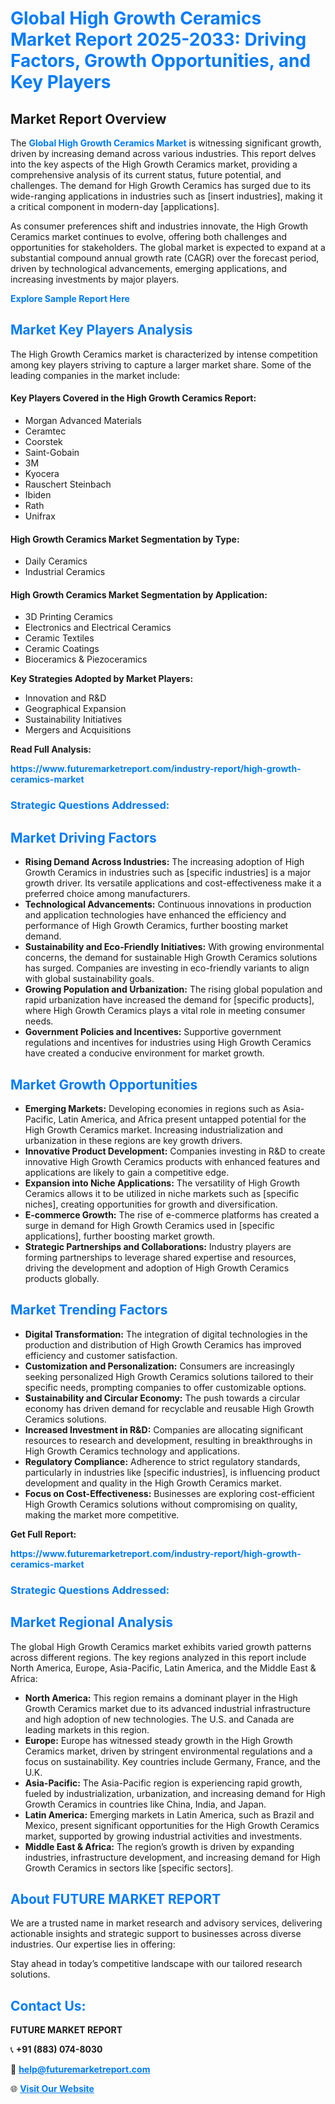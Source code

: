 <h1 style="color: #007BFF;">Global High Growth Ceramics Market Report 2025-2033: Driving Factors, Growth Opportunities, and Key Players</h1>

<section id="overview">
<h2>Market Report Overview</h2>
<p>The <a href="https://www.futuremarketreport.com/industry-report/high-growth-ceramics-market" style="color: #007BFF; text-decoration: none;"><strong>Global High Growth Ceramics Market</strong></a> is witnessing significant growth, driven by increasing demand across various industries. This report delves into the key aspects of the High Growth Ceramics market, providing a comprehensive analysis of its current status, future potential, and challenges. The demand for High Growth Ceramics has surged due to its wide-ranging applications in industries such as [insert industries], making it a critical component in modern-day [applications].</p>
<p>As consumer preferences shift and industries innovate, the High Growth Ceramics market continues to evolve, offering both challenges and opportunities for stakeholders. The global market is expected to expand at a substantial compound annual growth rate (CAGR) over the forecast period, driven by technological advancements, emerging applications, and increasing investments by major players.</p>
</section>

<section id="overview">
<p><a href="https://www.futuremarketreport.com/request-sample/reportId=97486" style="color: #007BFF; text-decoration: none;"><strong>Explore Sample Report Here</strong></a></p>
</section>

<section id="key-players">
<h2 style="color: #007BFF;">Market Key Players Analysis</h2>
<p>The High Growth Ceramics market is characterized by intense competition among key players striving to capture a larger market share. Some of the leading companies in the market include:</p>
<h4>Key Players Covered in the High Growth Ceramics Report:</h4>
<ul><li>Morgan Advanced Materials</li><li>Ceramtec</li><li>Coorstek</li><li>Saint-Gobain</li><li>3M</li><li>Kyocera</li><li>Rauschert Steinbach</li><li>Ibiden</li><li>Rath</li><li>Unifrax</li></ul>
<h4>High Growth Ceramics Market Segmentation by Type:</h4>
<ul><li>Daily Ceramics</li><li>Industrial Ceramics</li></ul>

<h4>High Growth Ceramics Market Segmentation by Application:</h4>
<ul><li>3D Printing Ceramics</li><li>Electronics and Electrical Ceramics</li><li>Ceramic Textiles</li><li>Ceramic Coatings</li><li>Bioceramics &amp; Piezoceramics</li></ul>
<p><strong>Key Strategies Adopted by Market Players:</strong></p>
<ul>
<li>Innovation and R&D</li>
<li>Geographical Expansion</li>
<li>Sustainability Initiatives</li>
<li>Mergers and Acquisitions</li>
</ul>
</section>

<section>
<p><strong>Read Full Analysis: </strong></p><a href="https://www.futuremarketreport.com/industry-report/high-growth-ceramics-market" style="color: #007BFF; text-decoration: none;"><strong>https://www.futuremarketreport.com/industry-report/high-growth-ceramics-market</strong></a>
<h3 style="color: #007BFF;">Strategic Questions Addressed:</h3>
</section>

<section id="driving-factors">
<h2 style="color: #007BFF;">Market Driving Factors</h2>
<ul>
<li><strong>Rising Demand Across Industries:</strong> The increasing adoption of High Growth Ceramics in industries such as [specific industries] is a major growth driver. Its versatile applications and cost-effectiveness make it a preferred choice among manufacturers.</li>
<li><strong>Technological Advancements:</strong> Continuous innovations in production and application technologies have enhanced the efficiency and performance of High Growth Ceramics, further boosting market demand.</li>
<li><strong>Sustainability and Eco-Friendly Initiatives:</strong> With growing environmental concerns, the demand for sustainable High Growth Ceramics solutions has surged. Companies are investing in eco-friendly variants to align with global sustainability goals.</li>
<li><strong>Growing Population and Urbanization:</strong> The rising global population and rapid urbanization have increased the demand for [specific products], where High Growth Ceramics plays a vital role in meeting consumer needs.</li>
<li><strong>Government Policies and Incentives:</strong> Supportive government regulations and incentives for industries using High Growth Ceramics have created a conducive environment for market growth.</li>
</ul>
</section>

<section id="growth-opportunities">
<h2 style="color: #007BFF;">Market Growth Opportunities</h2>
<ul>
<li><strong>Emerging Markets:</strong> Developing economies in regions such as Asia-Pacific, Latin America, and Africa present untapped potential for the High Growth Ceramics market. Increasing industrialization and urbanization in these regions are key growth drivers.</li>
<li><strong>Innovative Product Development:</strong> Companies investing in R&D to create innovative High Growth Ceramics products with enhanced features and applications are likely to gain a competitive edge.</li>
<li><strong>Expansion into Niche Applications:</strong> The versatility of High Growth Ceramics allows it to be utilized in niche markets such as [specific niches], creating opportunities for growth and diversification.</li>
<li><strong>E-commerce Growth:</strong> The rise of e-commerce platforms has created a surge in demand for High Growth Ceramics used in [specific applications], further boosting market growth.</li>
<li><strong>Strategic Partnerships and Collaborations:</strong> Industry players are forming partnerships to leverage shared expertise and resources, driving the development and adoption of High Growth Ceramics products globally.</li>
</ul>
</section>

<section id="trending-factors">
<h2 style="color: #007BFF;">Market Trending Factors</h2>
<ul>
<li><strong>Digital Transformation:</strong> The integration of digital technologies in the production and distribution of High Growth Ceramics has improved efficiency and customer satisfaction.</li>
<li><strong>Customization and Personalization:</strong> Consumers are increasingly seeking personalized High Growth Ceramics solutions tailored to their specific needs, prompting companies to offer customizable options.</li>
<li><strong>Sustainability and Circular Economy:</strong> The push towards a circular economy has driven demand for recyclable and reusable High Growth Ceramics solutions.</li>
<li><strong>Increased Investment in R&D:</strong> Companies are allocating significant resources to research and development, resulting in breakthroughs in High Growth Ceramics technology and applications.</li>
<li><strong>Regulatory Compliance:</strong> Adherence to strict regulatory standards, particularly in industries like [specific industries], is influencing product development and quality in the High Growth Ceramics market.</li>
<li><strong>Focus on Cost-Effectiveness:</strong> Businesses are exploring cost-efficient High Growth Ceramics solutions without compromising on quality, making the market more competitive.</li>
</ul>
</section>

<section>
<p><strong>Get Full Report: </strong></p><a href="https://www.futuremarketreport.com/industry-report/high-growth-ceramics-market" style="color: #007BFF; text-decoration: none;"><strong>https://www.futuremarketreport.com/industry-report/high-growth-ceramics-market</strong></a>
<h3 style="color: #007BFF;">Strategic Questions Addressed:</h3>
</section>


<section id="regional-analysis">
<h2 style="color: #007BFF;">Market Regional Analysis</h2>
<p>The global High Growth Ceramics market exhibits varied growth patterns across different regions. The key regions analyzed in this report include North America, Europe, Asia-Pacific, Latin America, and the Middle East & Africa:</p>
<ul>
<li><strong>North America:</strong> This region remains a dominant player in the High Growth Ceramics market due to its advanced industrial infrastructure and high adoption of new technologies. The U.S. and Canada are leading markets in this region.</li>
<li><strong>Europe:</strong> Europe has witnessed steady growth in the High Growth Ceramics market, driven by stringent environmental regulations and a focus on sustainability. Key countries include Germany, France, and the U.K.</li>
<li><strong>Asia-Pacific:</strong> The Asia-Pacific region is experiencing rapid growth, fueled by industrialization, urbanization, and increasing demand for High Growth Ceramics in countries like China, India, and Japan.</li>
<li><strong>Latin America:</strong> Emerging markets in Latin America, such as Brazil and Mexico, present significant opportunities for the High Growth Ceramics market, supported by growing industrial activities and investments.</li>
<li><strong>Middle East & Africa:</strong> The region’s growth is driven by expanding industries, infrastructure development, and increasing demand for High Growth Ceramics in sectors like [specific sectors].</li>
</ul>
</section>

<footer>
<h2 style="color: #007BFF;">About FUTURE MARKET REPORT</h2>
<p>We are a trusted name in market research and advisory services, delivering actionable insights and strategic support to businesses across diverse industries. Our expertise lies in offering:</p>

<p>Stay ahead in today’s competitive landscape with our tailored research solutions.</p>

<h2 style="color: #007BFF;">Contact Us:</h2>
<p><strong>FUTURE MARKET REPORT</strong></p>
<p>📞 <strong>+91 (883) 074-8030</strong></p>
<p>📧 <strong><a href="mailto:help@futuremarketreport.com" style="color: #007BFF;">help@futuremarketreport.com</a></strong></p>
<p>🌐 <strong><a href="https://www.futuremarketreport.com/" style="color: #007BFF;">Visit Our Website</a></strong></p>
</footer>